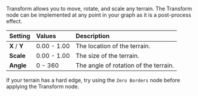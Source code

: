 Transform allows you to move, rotate, and scale any terrain. The Transform node can be implemented at any point in your graph as it is a post-process effect.

| Setting       | Values      | Description                           |
| :------------ | :---------- | :------------------------------------ |
| **X** / **Y** | 0.00 - 1.00 | The location of the terrain.          |
| **Scale**     | 0.00 - 1.00 | The size of the terrain.              |
| **Angle**     | 0 - 360     | The angle of rotation of the terrain. |


If your terrain has a hard edge, try using the `Zero Borders` node before applying the Transform node.